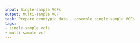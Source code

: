 ```yaml
---
input: Single-sample VCFs
output: Multi-sample VCF
task: Prepare genotypic data - assemble single-sample VCFs
tags:
- single-sample vcfs
- multi-sample vcf
---
```

